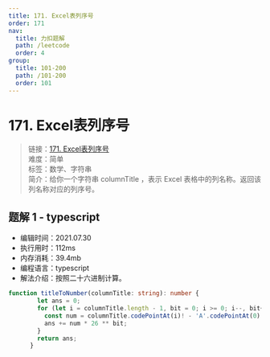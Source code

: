 ```yaml
---
title: 171. Excel表列序号
order: 171
nav:
  title: 力扣题解
  path: /leetcode
  order: 4
group:
  title: 101-200
  path: /101-200
  order: 101
---
```


# 171. Excel表列序号
    
> 链接：[171. Excel表列序号](https://leetcode-cn.com/problems/excel-sheet-column-number/)  
> 难度：简单  
> 标签：数学、字符串  
> 简介：给你一个字符串 columnTitle ，表示 Excel 表格中的列名称。返回该列名称对应的列序号。
      
## 题解 1 - typescript
- 编辑时间：2021.07.30
- 执行用时：112ms
- 内存消耗：39.4mb
- 编程语言：typescript
- 解法介绍：按照二十六进制计算。
```typescript
function titleToNumber(columnTitle: string): number {
        let ans = 0;
        for (let i = columnTitle.length - 1, bit = 0; i >= 0; i--, bit++) {
          const num = columnTitle.codePointAt(i)! - 'A'.codePointAt(0)! + 1;
          ans += num * 26 ** bit;
        }
        return ans;
      }
```

      